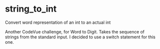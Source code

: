 # string_to_int
Convert word representation of an int to an actual int

Another CodeVue challenge, for Word to Digit. Takes the sequence of strings from the standard input. I decided to use a switch statement for this one.
